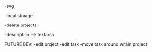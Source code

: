 -svg

-local storage

-delete projects

-description --> textarea

 FUTURE DEV:
 -edit project
 -edit task
 -move task around within project